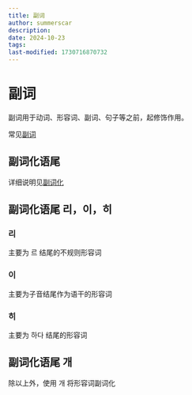 ```yaml
---
title: 副词
author: summerscar
description:
date: 2024-10-23
tags:
last-modified: 1730716870732
---
```

# 副词

副词用于动词、形容词、副词、句子等之前，起修饰作用。

常见[副词](/?dict=adverb)

## 副词化语尾

详细说明见[副词化](/learn/beginner/单词构成/副词化)

## 副词化语尾 리，이，히

### 리

主要为 르 结尾的不规则形容词

### 이

主要为子音结尾作为语干的形容词

### 히

主要为 하다 结尾的形容词

## 副词化语尾 개

除以上外，使用 개 将形容词副词化
